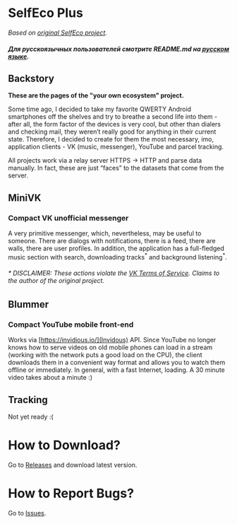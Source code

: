 # SelfEco Plus
_Based on [original SelfEco project](https://github.com/monobogdan/selfeco)._ 
##### Для русскоязычных пользователей смотрите README.md на [русском языке](https://github.com/tinelix/selfeco-plus/blob/main/README.RU.md).

## Backstory
**These are the pages of the "your own ecosystem" project.**

Some time ago, I decided to take my favorite QWERTY Android smartphones off the shelves
and try to breathe a second life into them - after all, the form factor of the devices
is very cool, but other than dialers and checking mail, they weren’t really good for
anything in their current state. Therefore, I decided to create for them the most necessary,
imo, application clients - VK (music, messenger), YouTube and parcel tracking.

All projects work via a relay server HTTPS -> HTTP and parse data manually. In fact,
these are just “faces” to the datasets that come from the server.

## MiniVK
### Compact VK unofficial messenger

A very primitive messenger, which, nevertheless, may be useful to someone. There are dialogs with
notifications, there is a feed, there are walls, there are user profiles.
In addition, the application has a full-fledged music section with search, downloading tracks<sup>\*</sup>
and background listening<sup>\*</sup>.

###### \* DISCLAIMER: These actions violate the [VK Terms of Service](https://vk.com/terms). Claims to the author of the original project.

## Blummer
### Compact YouTube mobile front-end

Works via [https://invidious.io/](Invidous) API. Since YouTube no longer knows how to serve videos on old mobile phones
can load in a stream (working with the network puts a good load on the CPU), the client downloads
them in a convenient way format and allows you to watch them offline or immediately. In general, with
a fast Internet, loading.
A 30 minute video takes about a minute :)

## Tracking
Not yet ready :(

# How to Download?
Go to [Releases](https://github.com/tinelix/selfeco-plus/releases) and download latest version.

# How to Report Bugs?
Go to [Issues](https://github.com/tinelix/selfeco-plus/issues).
